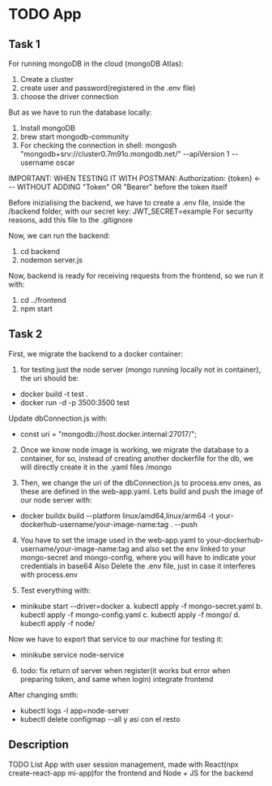 # TODO App

## Task 1 ##

For running mongoDB in the cloud (mongoDB Atlas):
1. Create a cluster
2. create user and password(registered in the .env file)
3. choose the driver connection 

But as we have to run the database locally:
1. Install mongoDB
2. brew start mongodb-community
3. For checking the connection in shell: mongosh "mongodb+srv://cluster0.7m91o.mongodb.net/" --apiVersion 1 --username oscar

IMPORTANT: WHEN TESTING IT WITH POSTMAN:
Authorization: {token} <--- WITHOUT ADDING "Token" OR "Bearer" before the token itself

Before inizialising the backend, we have to create a .env file, inside the /backend folder, with our secret key: JWT_SECRET=example
For security reasons, add this file to the .gitignore

Now, we can run the backend: 
1. cd backend
2. nodemon server.js



Now, backend is ready for receiving requests from the frontend, so we run it with:
1. cd ../frontend
2. npm start

## Task 2 ##

First, we migrate the backend to a docker container:
1. for testing just the node server (mongo running locally not in container), the uri should be:
- docker build -t test .
- docker run -d -p 3500:3500 test

Update dbConnection.js with: 
- const uri = "mongodb://host.docker.internal:27017/"; 

2. Once we know node image is working, we migrate the database to a container, for so, instead of 
   creating another dockerfile for the db, we will directly create it in the .yaml files /mongo 

3. Then, we change the uri of the dbConnection.js to process.env ones, as these are defined in the web-app.yaml.
Lets build and push the image of our node server with:
- docker buildx build --platform linux/amd64,linux/arm64 -t your-dockerhub-username/your-image-name:tag . --push

4. You have to set the image used in the web-app.yaml to your-dockerhub-username/your-image-name:tag and also
 set the env linked to your mongo-secret and mongo-config, where you will have to indicate your credentials in base64
 Also Delete the .env file, just in case it interferes with process.env

5. Test everything with:
- minikube start --driver=docker
a. kubectl apply -f mongo-secret.yaml 
b. kubectl apply -f mongo-config.yaml 
c. kubectl apply -f mongo/
d. kubectl apply -f node/ 

Now we have to export that service to our machine for testing it:
- minikube service node-service 

6. todo: fix return of server when register(it works but error when preparing token, and same when login)
integrate frontend 

After changing smth: 
- kubectl logs -l app=node-server
- kubectl delete configmap --all y asi con el resto


## Description

TODO List App with user session management, made with React(npx create-react-app mi-app)for the frontend and Node + JS for the backend



